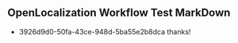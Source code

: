 ## OpenLocalization Workflow Test MarkDown
* 3926d9d0-50fa-43ce-948d-5ba55e2b8dca thanks!

<!--HONumber=Oct16_HO4-->


